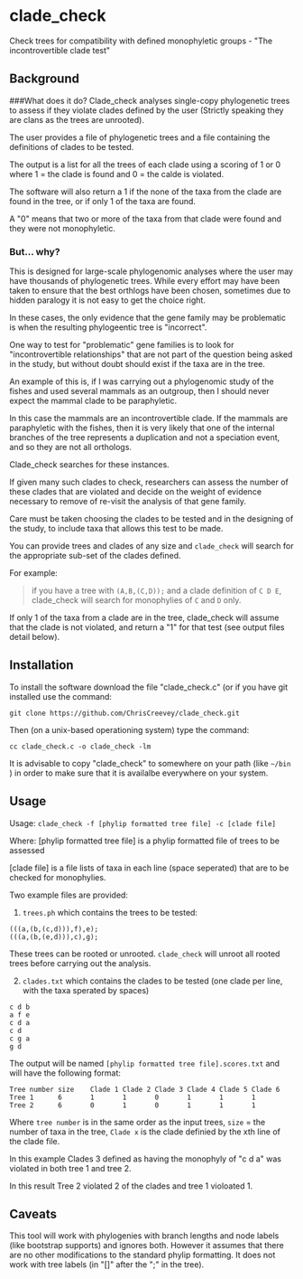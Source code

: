 # clade_check
Check trees for compatibility with defined monophyletic groups - "The incontrovertible clade test" 

## Background
###What does it do?
Clade_check analyses single-copy phylogenetic trees to assess if they violate clades defined by the user (Strictly speaking they are clans as the trees are unrooted).

The user provides a file of phylogenetic trees and a file containing the definitions of clades to be tested.

The output is a list for all the trees of each clade using a scoring of 1 or 0 where 1 = the clade is found and 0 = the calde is violated.

The software will also return a 1 if the none of the taxa from the clade are found in the tree, or if only 1 of the taxa are found.

A "0" means that two or more of the taxa from that clade were found and they were not monophyletic.

### But... why?
This is designed for large-scale phylogenomic analyses where the user may have thousands of phylogenetic trees. While every effort may have been taken to ensure that the best orthlogs have been chosen, sometimes due to hidden paralogy it is not easy to get the choice right.

In these cases, the only evidence that the gene family may be problematic is when the resulting phylogeentic tree is "incorrect".

One way to test for "problematic" gene families is to look for "incontrovertible relationships" that are not part of the question being asked in the study, but without doubt should exist if the taxa are in the tree.

An example of this is, if I was carrying out a phylogenomic study of the fishes and used several mammals as an outgroup, then I should never expect the mammal clade to be paraphyletic.

In this case the mammals are an incontrovertible clade. If the mammals are paraphyletic with the fishes, then it is very likely that one of the internal branches of the tree represents a duplication and not a speciation event, and so they are not all orthologs.

Clade_check searches for these instances.

If given many such clades to check, researchers can assess the number of these clades that are violated and decide on the weight of evidence necessary to remove of re-visit the analysis of that gene family.

Care must be taken choosing the clades to be tested and in the designing of the study, to include taxa that allows this test to be made.

You can provide trees and clades of any size and `clade_check` will search for the appropriate sub-set of the clades defined.

For example: 
>if you have a tree with `(A,B,(C,D));` and a clade definition of `C D E`, clade_check will search for monophylies of `C` and `D` only. 

If only 1 of the taxa from a clade are in the tree, clade_check will assume that the clade is not violated, and return a "1" for that test (see output files detail below).

## Installation

To install the software download the file "clade_check.c" (or if you have git installed use the command:

```
git clone https://github.com/ChrisCreevey/clade_check.git
```

Then (on a unix-based operationing system) type the command:

```
cc clade_check.c -o clade_check -lm
```

It is advisable to copy "clade_check" to somewhere on your path (like `~/bin` ) in order to make sure that it is availalbe everywhere on your system.


## Usage

Usage: `clade_check -f [phylip formatted tree file] -c [clade file] `

  Where: [phylip formatted tree file] is a phylip formatted file of trees to be assessed
  
  [clade file] is a file lists of taxa in each line (space seperated) that are to be checked for monophylies.
  
Two example files are provided:

1) `trees.ph` which contains the trees to be tested:

```
(((a,(b,(c,d))),f),e);
(((a,(b,(e,d))),c),g);
```
These trees can be rooted or unrooted. `clade_check` will unroot all rooted trees before carrying out the analysis.


2) `clades.txt` which contains the clades to be tested (one clade per line, with the taxa sperated by spaces)

```
c d b
a f e
c d a
c d
c g a
g d
```

The output will be named `[phylip formatted tree file].scores.txt` and will have the following format:

```
Tree number size    Clade 1 Clade 2 Clade 3 Clade 4 Clade 5 Clade 6
Tree 1      6       1       1       0       1       1       1
Tree 2      6       0       1       0       1       1       1
```
Where `tree number` is in the same order as the input trees, `size` = the number of taxa in the tree, `Clade x` is the clade definied by the xth line of the clade file.

In this example Clades 3 defined as having the monophyly of "c d a" was violated in both tree 1 and tree 2.

In this result Tree 2 violated 2 of the clades and tree 1 violoated 1.

## Caveats

This tool will work with phylogenies with branch lengths and node labels (like bootstrap supports) and ignores both. However it assumes that there are no other modifications to the standard phylip formatting. It does not work with tree labels (in "[]" after the ";" in the tree).





